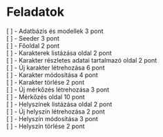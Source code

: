 # Feladatok

[ ] - Adatbázis és modellek 3 pont  
[ ] - Seeder 3 pont  
[ ] - Főoldal 2 pont  
[ ] - Karakterek listázása oldal 2 pont  
[ ] - Karakter részletes adatai tartalmazó oldal 2 pont  
[ ] - Új karakter létrehozása 6 pont  
[ ] - Karakter módosítása 4 pont  
[ ] - Karakter törlése 2 pont  
[ ] - Új mérkőzés létrehozása 3 pont  
[ ] - Mérkőzés oldal 10 pont  
[ ] - Helyszínek listázása oldal 2 pont  
[ ] - Új helyszín létrehozása 2 pont  
[ ] - Helyszín módosítása 3 pont  
[ ] - Helyszín törlése 2 pont  
